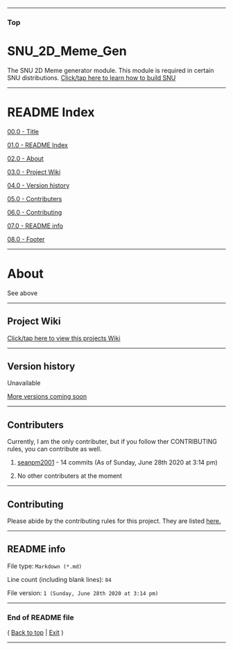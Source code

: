 
***

### Top

# SNU_2D_Meme_Gen
The SNU 2D Meme generator module. This module is required in certain SNU distributions. [Click/tap here to learn how to build SNU](https://gist.github.com/seanpm2001/745564a46186888e829fdeb9cda584de)

***

# README Index

[00.0 - Title](#SNU_2D_Meme_Gen)

[01.0 - README Index](#README-Index)

[02.0 - About](#About)

[03.0 - Project Wiki](#Project-Wiki)

[04.0 - Version history](#Version-history)

[05.0 - Contributers](#Contributers)

[06.0 - Contributing](#Contributing)

[07.0 - README info](#README-info)

[08.0 - Footer](#End-of-README-file)

***

# About

See above

***

## Project Wiki

[Click/tap here to view this projects Wiki](https://github.com/seanpm2001/SNU_2D_Meme_Gen/Wiki/)

***

## Version history

Unavailable

[More versions coming soon](https://www.example.com/)

***

## Contributers

Currently, I am the only contributer, but if you follow ther CONTRIBUTING rules, you can contribute as well.

1. [seanpm2001](https://github.com/seanpm2001/) - 14 commits (As of Sunday, June 28th 2020 at 3:14 pm)

2. No other contributers at the moment

***

## Contributing

Please abide by the contributing rules for this project. They are listed [here.](https://github.com/seanpm2001/SNU_2D_Meme_Gen/blob/master/CONTRIBUTING.md)

***

## README info

File type: `Markdown (*.md)`

Line count (including blank lines): `84`

File version: `1 (Sunday, June 28th 2020 at 3:14 pm)`

***

### End of README file

( [Back to top](#Top) | [Exit](https://github.com) )

***
